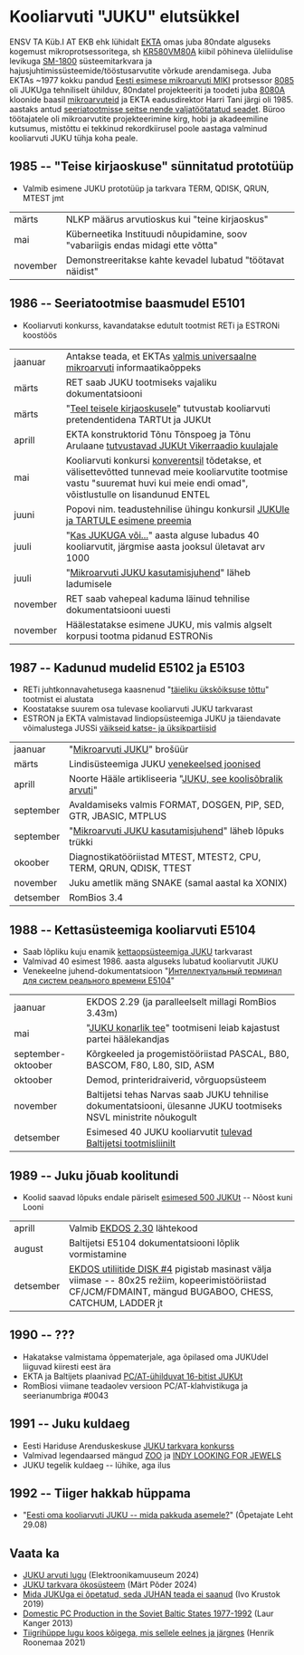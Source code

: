 ﻿# Kooliarvuti "JUKU" elutsükkel

ENSV TA Küb.I AT EKB ehk lühidalt [EKTA](https://et.wikipedia.org/wiki/Arvutustehnika_Erikonstrueerimisb%C3%BCroo) omas juba 80ndate alguseks kogemust mikroprotsessoritega, sh [KR580VM80A](https://et.wikipedia.org/wiki/KR580VM80A) kiibil põhineva üleliidulise levikuga [SM-1800](https://ru.wikipedia.org/wiki/%D0%A1%D0%9C_%D0%AD%D0%92%D0%9C#%D0%9B%D0%B8%D0%BD%D0%B8%D1%8F_Intel) süsteemitarkvara ja hajusjuhtimissüsteemide/tööstusarvutite võrkude arendamisega. Juba EKTAs ~1977 kokku pandud [Eesti esimese mikroarvuti MIKI](https://elektroonikamuuseum.ee/juku_arvuti_eellugu_miki.html) protsessor [8085](https://et.wikipedia.org/wiki/Intel_8085) oli JUKUga tehniliselt ühilduv, 80ndatel projekteeriti ja toodeti juba [8080A](https://et.wikipedia.org/wiki/Intel_8080) kloonide baasil [mikroarvuteid](https://www.etera.ee/zoom/21582/view?page=215&view=0,0,2076,3017) ja EKTA eadusdirektor Harri Tani järgi oli 1985. aastaks antud [seeriatootmisse seitse nende valjatöötatatud seadet](https://www.etera.ee/zoom/107301/view?page=4&p=separate&search=&view=0,0,2126,3449). Büroo töötajatele oli mikroarvutite projekteerimine kirg, hobi ja akadeemiline kutsumus, mistõttu ei tekkinud rekordkiirusel poole aastaga valminud kooliarvuti JUKU tühja koha peale.

## 1985 -- "Teise kirjaoskuse" sünnitatud prototüüp

* Valmib esimene JUKU prototüüp ja tarkvara TERM, QDISK, QRUN, MTEST jmt

|||
|-|-|
märts    | NLKP määrus arvutioskus kui "teine kirjaoskus"
mai      | Küberneetika Instituudi nõupidamine, soov "vabariigis endas midagi ette võtta"
november | Demonstreeritakse kahte kevadel lubatud "töötavat näidist"


## 1986 -- Seeriatootmise baasmudel E5101

* Kooliarvuti konkurss, kavandatakse edutult tootmist RETi ja ESTRONi koostöös

|||
|-|-|
jaanuar | Antakse teada, et EKTAs [valmis universaalne mikroarvuti](https://dea.digar.ee/?a=d&d=rahvahaal19860105.2.11&srpos=11&e=-------et-25--1--txt-txIN-------------) informaatikaõppeks
märts | RET saab JUKU tootmiseks vajaliku dokumentatsiooni
märts | "[Teel teisele kirjaoskusele](https://www.youtube.com/watch?v=TQupHJ9J7w8)" tutvustab kooliarvuti pretendentidena TARTUt ja JUKUt
aprill | EKTA konstruktorid Tõnu Tõnspoeg ja Tõnu Arulaane [tutvustavad JUKUt Vikerraadio kuulajale](https://arhiiv.err.ee/vaata/vikerkaja-vikerkaja-eestis-loodud-kooliarvuti-juku)
mai | Kooliarvuti konkursi [konverentsil](https://www.etera.ee/zoom/20621/view?page=1&p=separate&view=0,6926,3843,1858) tõdetakse, et välisettevõtted tunnevad meie kooliarvutite tootmise vastu "suuremat huvi kui meie endi omad", võistlustulle on lisandunud ENTEL
juuni | Popovi nim. teadustehnilise ühingu konkursil [JUKUle ja TARTULE esimene preemia](https://dea.digar.ee/?a=d&d=rahvahaal19860903.2.11.4&e=-------et-25--1--txt-txIN%7ctxTI%7ctxAU%7ctxTA-------------)
juuli | "[Kas JUKUGA või...](https://arhiiv.err.ee/audio/vaata/kas-jukuga-voi)" aasta alguse lubadus 40 kooliarvutit, järgmise aasta jooksul ületavat arv 1000
juuli | "[Mikroarvuti JUKU kasutamisjuhend](https://arti.ee/juku/Mikroarvuti%20Juku%20E5101%20kasutamisjuhend%201988%20%28168lk%2C%20eesti%20k%29.pdf)" läheb ladumisele
november | RET saab vahepeal kaduma läinud tehnilise dokumentatsiooni uuesti
november | Häälestatakse esimene JUKU, mis valmis algselt korpusi tootma pidanud ESTRONis

## 1987 -- Kadunud mudelid E5102 ja E5103

* RETi juhtkonnavahetusega kaasnenud "[täieliku ükskõiksuse tõttu](https://www.etera.ee/zoom/19156/view?page=108&p=separate&tool=info&view=0,1175,2323,2716)" tootmist ei alustata
* Koostatakse suurem osa tulevase kooliarvuti JUKU tarkvarast
* ESTRON ja EKTA valmistavad lindiopsüsteemiga JUKU ja täiendavate võimalustega JUSSi [väikseid katse- ja üksikpartiisid](https://www.etera.ee/zoom/29230/view?page=84&p=separate&tool=info&view=0,0,2373,3411)

|||
|-|-|
jaanuar   | "[Mikroarvuti JUKU](https://github.com/infoaed/juku3000/blob/master/docs/ekta_juku.pdf)" brošüür
märts     | Lindisüsteemiga JUKU [venekeelsed joonised](https://elektroonikafoorum.com/thread-690-post-4164.html#pid4164)
aprill    | Noorte Hääle artikliseeria "[JUKU, see koolisõbralik arvuti](https://arti.ee/juku/Noorte_H%C3%A4%C3%A4l_1987-04/)"
september | Avaldamiseks valmis FORMAT, DOSGEN, PIP, SED, GTR, JBASIC, MTPLUS
september | "[Mikroarvuti JUKU kasutamisjuhend](https://arti.ee/juku/Mikroarvuti%20Juku%20E5101%20kasutamisjuhend%201988%20%28168lk%2C%20eesti%20k%29.pdf)" läheb lõpuks trükki
okoober   | Diagnostikatööriistad MTEST, MTEST2, CPU, TERM, QRUN, QDISK, TTEST
november  | Juku ametlik mäng SNAKE (samal aastal ka XONIX)
detsember | RomBios 3.4

## 1988 -- Kettasüsteemiga kooliarvuti E5104

* Saab lõpliku kuju enamik [kettaopsüsteemiga JUKU](https://github.com/infoaed/juku3000/blob/master/docs/juku-k%C3%A4sud.md) tarkvarast
* Valmivad 40 esimest 1986. aasta alguseks lubatud kooliarvutit JUKU
* Venekeelne juhend-dokumentatsioon "[Интеллектуальный терминал для систем реального времени E5104](https://arti.ee/juku/JUKU%20E5104%20Kasutusjuhend%203%20osa%20%28286lk%2C%20vene%20k%29.pdf)"

|||
|-|-|
jaanuar            | EKDOS 2.29 (ja paralleelselt millagi RomBios 3.43m)
mai                | "[JUKU konarlik tee](https://www.etera.ee/zoom/29230/view?page=82&p=separate&tool=info&view=0,0,2373,3411)" tootmiseni leiab kajastust partei häälekandjas
september-oktoober | Kõrgkeeled ja progemistööriistad PASCAL, B80, BASCOM, F80, L80, SID, ASM
oktoober           | Demod, printeridraiverid, võrguopsüsteem
november           | Baltijetsi tehas Narvas saab JUKU tehnilise dokumentatsiooni, ülesanne JUKU tootmiseks NSVL ministrite nõukogult
detsember          | Esimesed 40 JUKU kooliarvutit [tulevad Baltijetsi tootmisliinilt](https://dea.digar.ee/?a=d&d=rahvahaal19891111.2.17&srpos=8&e=-------et-25--1--txt-txIN-------------)

## 1989 -- Juku jõuab koolitundi

* Koolid saavad lõpuks endale päriselt [esimesed 500 JUKUt](https://dea.digar.ee/?a=d&d=opetajateleht19900120.1.3&e=-------et-25--1--txt-txIN%7ctxTI%7ctxAU%7ctxTA-------------) -- Nõost kuni Looni

|||
|-|-|
aprill    | Valmib [EKDOS 2.30](https://github.com/infoaed/juku3000/blob/master/src/EKDOS30.ASM) lähtekood
august    | Baltijetsi E5104 dokumentatsiooni lõplik vormistamine
detsember | [EKDOS utiliitide DISK #4](https://github.com/infoaed/juku3000/blob/master/docs/ekdos230.txt) pigistab masinast välja viimase -- 80x25 režiim, kopeerimistööriistad CF/JCM/FDMAINT, mängud BUGABOO, CHESS, CATCHUM, LADDER jt

## 1990 -- ???

* Hakatakse valmistama õppematerjale, aga õpilased oma JUKUdel liiguvad kiiresti eest ära
* EKTA ja Baltijets plaanivad [PC/AT-ühilduvat 16-bitist JUKUt](https://www.etera.ee/zoom/22779/view?page=36&p=separate&tool=info&view=0,0,1962,2759)
* RomBiosi viimane teadaolev versioon PC/AT-klahvistikuga ja seerianumbriga #0043

## 1991 -- Juku kuldaeg

* Eesti Hariduse Arenduskeskuse [JUKU tarkvara konkurss](https://dea.digar.ee/?a=d&d=opetajateleht19910126.1.8&e=-------et-25--1--txt-txIN%7ctxTI%7ctxAU%7ctxTA-------------)
* Valmivad legendaarsed mängud [ZOO](https://elektroonikamuuseum.ee/juku_arvuti_tarkvara_mang_zoo.html) ja [INDY LOOKING FOR JEWELS](https://et.wikipedia.org/wiki/Indy_looking_for_Jewels...)
* JUKU tegelik kuldaeg -- lühike, aga ilus

## 1992 -- Tiiger hakkab hüppama

* "[Eesti oma kooliarvuti JUKU -- mida pakkuda asemele?](https://dea.digar.ee/?a=d&d=opetajateleht19920829.1.4&e=-------et-25--1--txt-txIN%7ctxTI%7ctxAU%7ctxTA-------------)" (Õpetajate Leht 29.08)

## Vaata ka

* [JUKU arvuti lugu](https://elektroonikamuuseum.ee/juku_arvuti_lugu.html) (Elektroonikamuuseum 2024)
* [JUKU tarkvara ökosüsteem](https://p6drad-teel.net/~p6der/juku-hingeelu_2024_videota.pdf) (Märt Põder 2024)
* [Mida JUKUga ei õpetatud, seda JUHAN teada ei saanud](https://dea.digar.ee/cgi-bin/dea?a=d&d=AKdigi201909.2.25.1&e=-------et-25--1--txt-txIN|txTI|txAU|txTA-------------) (Ivo Krustok 2019)
* [Domestic PC Production in the Soviet Baltic States 1977-1992](https://era.ed.ac.uk/bitstream/handle/1842/16452/Kanger2013.pdf) (Laur Kanger 2013)
* [Tiigrihüppe lugu koos kõigega, mis sellele eelnes ja järgnes](https://kompass.harno.ee/tiigrihupe/) (Henrik Roonemaa 2021)
